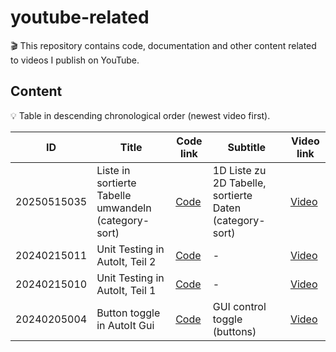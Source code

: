 # youtube-related

🎬 This repository contains code, documentation and other content related to videos I publish on YouTube.

## Content

💡 Table in descending chronological order (newest video first).

| ID          | Title                                                | Code link                                  | Subtitle                                                | Video link                            |
| ---         | ---                                                  | ---                                        | ---                                                     | ---                                   |
| 20250515035 | Liste in sortierte Tabelle umwandeln (category-sort) | [Code](./content/20250515035/src/main.au3) | 1D Liste zu 2D Tabelle, sortierte Daten (category-sort) | [Video](https://youtu.be/KkmF1Zr1iKs) |
| 20240215011 | Unit Testing in AutoIt, Teil 2                       | [Code](./content/20240215011/README.md)    | -                                                       | [Video](https://youtu.be/zvxIpY-ZlLA) |
| 20240215010 | Unit Testing in AutoIt, Teil 1                       | [Code](./content/20240215010/README.md)    | -                                                       | [Video](https://youtu.be/HUFBGJ1rLLM) |
| 20240205004 | Button toggle in AutoIt Gui                          | [Code](./content/20240205004/src/main.au3) | GUI control toggle (buttons)                            | [Video](https://youtu.be/AvA36Q8rb1I) |
